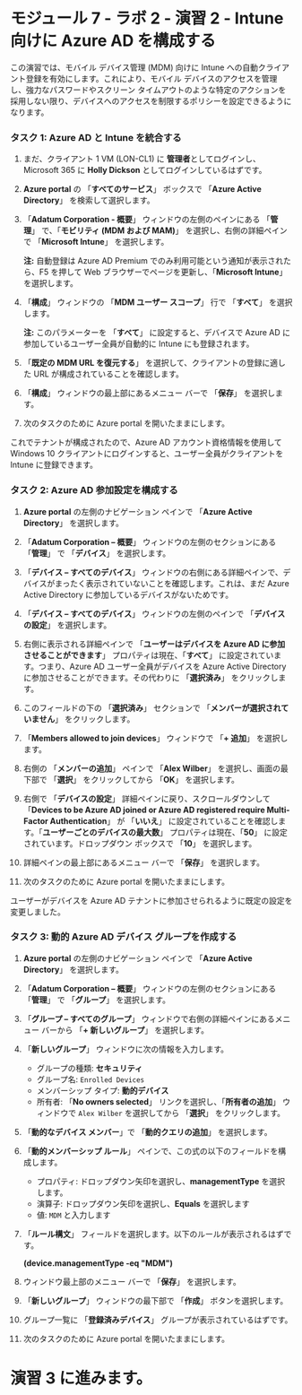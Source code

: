 ﻿# モジュール 7 - ラボ 2 - 演習 2 - Intune 向けに Azure AD を構成する 

この演習では、モバイル デバイス管理 (MDM) 向けに Intune への自動クライアント登録を有効にします。これにより、モバイル デバイスのアクセスを管理し、強力なパスワードやスクリーン タイムアウトのような特定のアクションを採用しない限り、デバイスへのアクセスを制限するポリシーを設定できるようになります。

### タスク 1: Azure AD と Intune を統合する

1. まだ、クライアント 1 VM (LON-CL1) に **管理者**としてログインし、Microsoft 365 に **Holly Dickson** としてログインしているはずです。

2. **Azure portal** の 「**すべてのサービス**」 ボックスで 「**Azure Active Directory**」 を検索して選択します。

3. 「**Adatum Corporation - 概要**」 ウィンドウの左側のペインにある 「**管理**」 で、「**モビリティ (MDM および MAM)**」 を選択し、右側の詳細ペインで 「**Microsoft Intune**」 を選択します。

    **注:** 自動登録は Azure AD Premium でのみ利用可能という通知が表示されたら、F5 を押して Web ブラウザーでページを更新し、「**Microsoft Intune**」 を選択します。

4. 「**構成**」 ウィンドウの 「**MDM ユーザー スコープ**」 行で 「**すべて**」 を選択します。

    **注:** このパラメーターを 「**すべて**」 に設定すると、デバイスで Azure AD に参加しているユーザー全員が自動的に Intune にも登録されます。

5. 「**既定の MDM URL を復元する**」 を選択して、クライアントの登録に適した URL が構成されていることを確認します。

6. 「**構成**」 ウィンドウの最上部にあるメニュー バーで 「**保存**」 を選択します。

7. 次のタスクのために Azure portal を開いたままにします。

これでテナントが構成されたので、Azure AD アカウント資格情報を使用して Windows 10 クライアントにログインすると、ユーザー全員がクライアントを Intune に登録できます。


### タスク 2: Azure AD 参加設定を構成する

1. **Azure portal** の左側のナビゲーション ペインで 「**Azure Active Directory**」 を選択します。

2. 「**Adatum Corporation – 概要**」 ウィンドウの左側のセクションにある 「**管理**」 で 「**デバイス**」 を選択します。

3. 「**デバイス – すべてのデバイス**」 ウィンドウの右側にある詳細ペインで、デバイスがまったく表示されていないことを確認します。これは、まだ Azure Active Directory に参加しているデバイスがないためです。

4. 「**デバイス – すべてのデバイス**」 ウィンドウの左側のペインで 「**デバイスの設定**」 を選択します。

5. 右側に表示される詳細ペインで 「**ユーザーはデバイスを Azure AD に参加させることができます**」 プロパティは現在、「**すべて**」 に設定されています。つまり、Azure AD ユーザー全員がデバイスを Azure Active Directory に参加させることができます。その代わりに 「**選択済み**」 をクリックします。

6. このフィールドの下の 「**選択済み**」 セクションで 「**メンバーが選択されていません**」 をクリックします。

7. 「**Members allowed to join devices**」 ウィンドウで 「**+ 追加**」 を選択します。

8. 右側の 「**メンバーの追加**」 ペインで 「**Alex Wilber**」 を選択し、画面の最下部で 「**選択**」 をクリックしてから 「**OK**」 を選択します。

9. 右側で 「**デバイスの設定**」 詳細ペインに戻り、スクロールダウンして 「**Devices to be Azure AD joined or Azure AD registered require Multi-Factor Authentication**」 が 「**いいえ**」 に設定されていることを確認します。「**ユーザーごとのデバイスの最大数**」 プロパティは現在、「**50**」 に設定されています。ドロップダウン ボックスで 「**10**」 を選択します。

10. 詳細ペインの最上部にあるメニュー バーで 「**保存**」 を選択します。

11. 次のタスクのために Azure portal を開いたままにします。

ユーザーがデバイスを Azure AD テナントに参加させられるように既定の設定を変更しました。


### タスク 3: 動的 Azure AD デバイス グループを作成する

1. **Azure portal** の左側のナビゲーション ペインで 「**Azure Active Directory**」 を選択します。

2. 「**Adatum Corporation – 概要**」 ウィンドウの左側のセクションにある 「**管理**」 で 「**グループ**」 を選択します。

3. 「**グループ – すべてのグループ**」 ウィンドウで右側の詳細ペインにあるメニュー バーから 「**+ 新しいグループ**」 を選択します。

4. 「**新しいグループ**」 ウィンドウに次の情報を入力します。

    - グループの種類: **セキュリティ**
    - グループ名: `Enrolled Devices`
    - メンバーシップ タイプ: **動的デバイス**
    - 所有者: 「**No owners selected**」 リンクを選択し、「**所有者の追加**」 ウィンドウで `Alex Wilber` を選択してから 「**選択**」 をクリックします。

5. 「**動的なデバイス メンバー**」で 「**動的クエリの追加**」 を選択します。

6. 「**動的メンバーシップ ルール**」 ペインで、この式の以下のフィールドを構成します。

    - プロパティ: ドロップダウン矢印を選択し、**managementType** を選択します。
    - 演算子: ドロップダウン矢印を選択し、**Equals** を選択します  
    - 値: `MDM` と入力します

3. 「**ルール構文**」 フィールドを選択します。以下のルールが表示されるはずです。

    **(device.managementType -eq  &quot;MDM&quot;)**

7. ウィンドウ最上部のメニュー バーで 「**保存**」 を選択します。

8. 「**新しいグループ**」 ウィンドウの最下部で 「**作成**」 ボタンを選択します。

9. グループ一覧に 「**登録済みデバイス**」 グループが表示されているはずです。

10. 次のタスクのために Azure portal を開いたままにします。


# 演習 3 に進みます。

